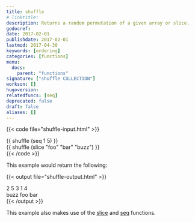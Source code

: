```yaml
---
title: shuffle
# linktitle:
description: Returns a random permutation of a given array or slice.
godocref:
date: 2017-02-01
publishdate: 2017-02-01
lastmod: 2017-04-30
keywords: [ordering]
categories: [functions]
menu:
  docs:
    parent: "functions"
signature: ["shuffle COLLECTION"]
workson: []
hugoversion:
relatedfuncs: [seq]
deprecated: false
draft: false
aliases: []
---
```


{{< code file="shuffle-input.html" >}}
<!-- Shuffled sequence = -->
<div>{{ shuffle (seq 1 5) }}</div>
<!-- Shuffled slice =  -->
<div>{{ shuffle (slice "foo" "bar" "buzz") }}</div>
{{< /code >}}

This example would return the following:

{{< output file="shuffle-output.html" >}}
<!-- Shuffled sequence =  -->
<div>2 5 3 1 4</div>
<!-- Shuffled slice =  -->
<div>buzz foo bar</div>
{{< /output >}}

This example also makes use of the [slice](/functions/slice/) and [seq](/functions/seq/) functions.
